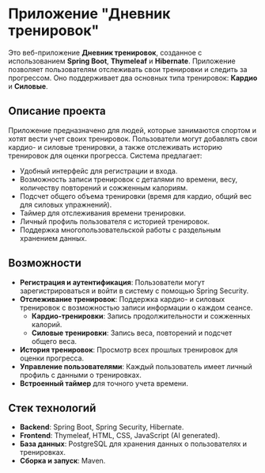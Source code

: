 # Приложение "Дневник тренировок"

Это веб-приложение **Дневник тренировок**, созданное с использованием **Spring Boot**, **Thymeleaf** и **Hibernate**. Приложение позволяет пользователям отслеживать свои тренировки и следить за прогрессом. Оно поддерживает два основных типа тренировок: **Кардио** и **Силовые**.

## Описание проекта

Приложение предназначено для людей, которые занимаются спортом и хотят вести учет своих тренировок. Пользователи могут добавлять свои кардио- и силовые тренировки, а также отслеживать историю тренировок для оценки прогресса. Система предлагает:

- Удобный интерфейс для регистрации и входа.
- Возможность записи тренировок с деталями по времени, весу, количеству повторений и сожженным калориям.
- Подсчет общего объема тренировки (время для кардио, общий вес для силовых упражнений).
- Таймер для отслеживания времени тренировки.
- Личный профиль пользователя с историей тренировок.
- Поддержка многопользовательской работы с раздельным хранением данных.

## Возможности

- **Регистрация и аутентификация**: Пользователи могут зарегистрироваться и войти в систему с помощью Spring Security.
- **Отслеживание тренировок**: Поддержка кардио- и силовых тренировок с возможностью записи информации о каждом сеансе.
  - **Кардио-тренировки**: Запись продолжительности и сожженных калорий.
  - **Силовые тренировки**: Запись веса, повторений и подсчет общего веса.
- **История тренировок**: Просмотр всех прошлых тренировок для оценки прогресса.
- **Управление пользователями**: Каждый пользователь имеет личный профиль с данными о тренировках.
- **Встроенный таймер** для точного учета времени.

## Стек технологий

- **Backend**: Spring Boot, Spring Security, Hibernate.
- **Frontend**: Thymeleaf, HTML, CSS, JavaScript (AI generated).
- **База данных**: PostgreSQL для хранения данных о пользователях и тренировках.
- **Сборка и запуск**: Maven.
